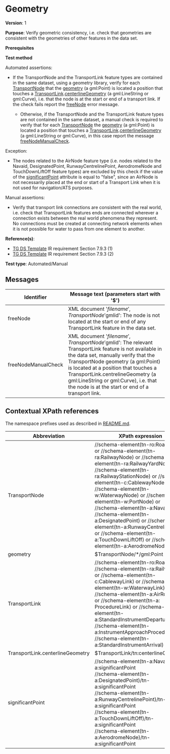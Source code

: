 # Geometry

**Version**: 1

**Purpose**: Verify geometric consistency, i.e. check that geometries are consistent with the geometries of other features in the data set.

**Prerequisites**

**Test method**

Automated assertions:

* If the TransportNode and the TransportLink feature types are contained in the same dataset, using a geometry library, verify for each [TransportNode](#TransportNode) that the [geometry](#geometry) (a gml:Point) is located a position that touches a [TransportLink](#TransportLink).[centerlineGeometry](#centerlineGeometry) (a gml:LineString or gml:Curve), i.e. that the node is at the start or end of a transport link. If the check fails report the [freeNode](#freeNode) error message.

  *  Otherwise, if the TransportNode and the TransportLink feature types are not contained in the same dataset, a manual check is required to verify that for each [TransportNode](#TransportNode) the [geometry](#geometry) (a gml:Point) is located a position that touches a [TransportLink](#TransportLink).[centerlineGeometry](#centerlineGeometry) (a gml:LineString or gml:Curve), in this case report the message [freeNodeManualCheck](#freeNodeManualCheck).

Exception: 

* The nodes related to the AirNode feature type (i.e. nodes related to the Navaid, DesignatedPoint, RunwayCentrelinePoint, AerodromeNode and TouchDownLiftOff feature types) are excluded by this check if the value of the [significantPoint](#signPoint) attribute is equal to "false", since an AirNode is not necessarily placed at the end or start of a Transport Link when it is not used for navigation/ATS purposes.

Manual assertions:

* Verify that transport link connections are consistent with the real world, i.e. check that TransportLink features ends are connected wherever a connection exists between the real world phenomena they represent. No connections must be created at connecting network elements when it is not possible for water to pass from one element to another.

**Reference(s)**: 

* [TG DS Template](http://inspire.ec.europa.eu/id/ats/data-tn/3.2/tn-as/README#ref_TG_DS_tmpl) IR requirement Section 7.9.3 (1)
* [TG DS Template](http://inspire.ec.europa.eu/id/ats/data-tn/3.2/tn-as/README#ref_TG_DS_tmpl) IR requirement Section 7.9.3 (2)

**Test type**: Automated/Manual

## Messages

Identifier  |  Message text (parameters start with '$')
---------------------------------------------------------- | -------------------------------------------------------------------------
freeNode <a name="freeNode"/>  |  XML document '$filename', TransportNode '$gmlid': The node is not located at the start or end of any TransportLink feature in the data set.
freeNodeManualCheck <a name="freeNodeManualCheck"/>  |  XML document '$filename', TransportNode '$gmlid': The relevant TransportLink feature is not available in the data set, manually verify that the TransportNode geometry (a gml:Point) is located at a position that touches a TransportLink.centrelineGeometry (a gml:LineString or gml:Curve), i.e. that the node is at the start or end of a transport link.

## Contextual XPath references

The namespace prefixes used as described in [README.md](http://inspire.ec.europa.eu/id/ats/data-tn/3.2/tn-as/README#namespaces).

Abbreviation                                               |  XPath expression
---------------------------------------------------------- | -------------------------------------------------------------------------
TransportNode <a name="TransportNode"></a> 	| 	//schema-element(tn-ro:RoadNode) or //schema-element(tn-ra:RailwayNode) or //schema-element(tn-ra:RailwayYardNode) or //schema-element(tn-ra:RailwayStationNode) or //schema-element(tn-c:CablewayNode) or //schema-element(tn-w:WaterwayNode) or //schema-element(tn-w:PortNode) or //schema-element(tn-a:Navaid) or //schema-element(tn-a:DesignatedPoint) or //schema-element(tn-a:RunwayCentrelinePoint) or //schema-element(tn-a:TouchDownLiftOff) or //schema-element(tn-a:AerodromeNode)
geometry <a name="geometry"></a>   | $TransportNode/*/gml:Point
TransportLink <a name="TransportLink"></a> 	| 	//schema-element(tn-ro:RoadLink) or //schema-element(tn-ra:RailwayLink) or //schema-element(tn-c:CablewayLink) or //schema-element(tn-w:WaterwayLink) or //schema-element(tn-a:AirRouteLink) or //schema-element(tn-a: ProcedureLink) or //schema-element(tn-a:StandardInstrumentDeparture) or //schema-element(tn-a:InstrumentApproachProcedure) or //schema-element(tn-a:StandardInstrumentArrival)
TransportLink.centerlineGeometry <a name="centerlineGeometry"></a>   | $TransportLink/tn:centerlineGeometry 
significantPoint <a name="signPoint"></a> 	| //schema-element(tn-a:Navaid)/tn-a:significantPoint <br> //schema-element(tn-a:DesignatedPoint)/tn-a:significantPoint <br> //schema-element(tn-a:RunwayCentrelinePoint)/tn-a:significantPoint <br> //schema-element(tn-a:TouchDownLiftOff)/tn-a:significantPoint <br> //schema-element(tn-a:AerodromeNode)/tn-a:significantPoint
